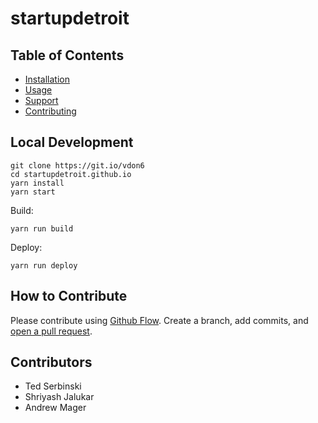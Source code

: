 # startupdetroit

## Table of Contents

- [Installation](#installation)
- [Usage](#usage)
- [Support](#support)
- [Contributing](#contributing)


## Local Development

```
git clone https://git.io/vdon6
cd startupdetroit.github.io
yarn install
yarn start
```

Build:

```
yarn run build
```

Deploy:

```
yarn run deploy
```

## How to Contribute

Please contribute using [Github Flow](https://guides.github.com/introduction/flow/). Create a branch, add commits, and [open a pull request](https://github.com/fraction/readme-boilerplate/compare/).


## Contributors

* Ted Serbinski
* Shriyash Jalukar
* Andrew Mager
